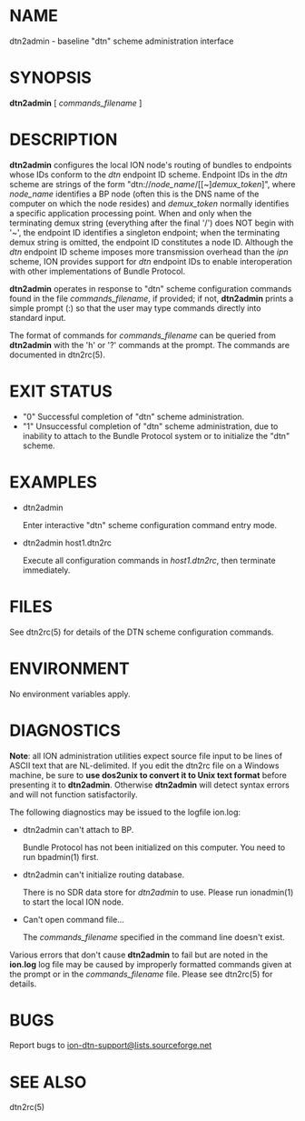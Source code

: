 # NAME

dtn2admin - baseline "dtn" scheme administration interface

# SYNOPSIS

**dtn2admin** \[ _commands\_filename_ \]

# DESCRIPTION

**dtn2admin** configures the local ION node's routing of bundles to endpoints
whose IDs conform to the _dtn_ endpoint ID scheme.  Endpoint IDs in the
_dtn_ scheme are strings of the form "dtn://_node\_name_/\[\[~\]_demux\_token_\]",
where _node\_name_ identifies a BP node (often this is the DNS name of the
computer on which the node resides) and _demux\_token_ normally identifies a
specific application processing point.  When and only when the terminating
demux string (everything after the final '/') does NOT begin with '~', the
endpoint ID identifies a singleton endpoint; when the terminating demux
string is omitted, the endpoint ID constitutes a node ID.  Although the
_dtn_ endpoint ID scheme imposes more transmission overhead than the
_ipn_ scheme, ION provides support for _dtn_ endpoint IDs to enable
interoperation with other implementations of Bundle Protocol.

**dtn2admin** operates in response to "dtn" scheme configuration commands found
in the file _commands\_filename_, if provided; if not, **dtn2admin** prints
a simple prompt (:) so that the user may type commands
directly into standard input.

The format of commands for _commands\_filename_ can be queried from **dtn2admin**
with the 'h' or '?' commands at the prompt.  The commands are documented in
dtn2rc(5).

# EXIT STATUS

- "0"
Successful completion of "dtn" scheme administration.
- "1"
Unsuccessful completion of "dtn" scheme administration, due to inability to
attach to the Bundle Protocol system or to initialize the "dtn" scheme.

# EXAMPLES

- dtn2admin

    Enter interactive "dtn" scheme configuration command entry mode.

- dtn2admin host1.dtn2rc

    Execute all configuration commands in _host1.dtn2rc_, then terminate
    immediately.

# FILES

See dtn2rc(5) for details of the DTN scheme configuration commands.

# ENVIRONMENT

No environment variables apply.

# DIAGNOSTICS

**Note**: all ION administration utilities expect source file input to be
lines of ASCII text that are NL-delimited.  If you edit the dtn2rc file on
a Windows machine, be sure to **use dos2unix to convert it to Unix text format**
before presenting it to **dtn2admin**.  Otherwise **dtn2admin** will detect syntax
errors and will not function satisfactorily.

The following diagnostics may be issued to the logfile ion.log:

- dtn2admin can't attach to BP.

    Bundle Protocol has not been initialized on this computer.  You need to run
    bpadmin(1) first.

- dtn2admin can't initialize routing database.

    There is no SDR data store for _dtn2admin_ to use.  Please run ionadmin(1)
    to start the local ION node.

- Can't open command file...

    The _commands\_filename_ specified in the command line doesn't exist.

Various errors that don't cause **dtn2admin** to fail but are noted in the
**ion.log** log file may be caused by improperly formatted commands
given at the prompt or in the _commands\_filename_ file.
Please see dtn2rc(5) for details.

# BUGS

Report bugs to <ion-dtn-support@lists.sourceforge.net>

# SEE ALSO

dtn2rc(5)
